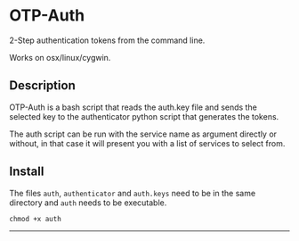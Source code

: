 # OTP-Auth
2-Step authentication tokens from the command line.

Works on osx/linux/cygwin.

## Description
OTP-Auth is a bash script that reads the auth.key file and sends the selected key to the authenticator python script that generates the tokens.

The auth script can be run with the service name as argument directly or without, in that case it will present you with a list of services to select from.

## Install

The files `auth`, `authenticator` and `auth.keys` need to be in the same directory and `auth` needs to be executable.

```
chmod +x auth
```

---